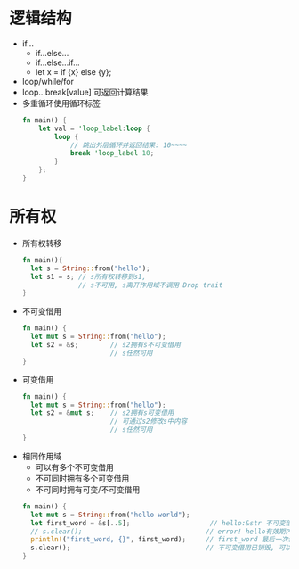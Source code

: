# 逻辑结构

- if...
    - if...else...
    - if...else...if...
    - let x = if {x} else {y};
- loop/while/for
- loop...break[value] 可返回计算结果
- 多重循环使用循环标签
  ```rust
  fn main() {
      let val = 'loop_label:loop {
          loop {
              // 跳出外层循环并返回结果: 10~~~~
              break 'loop_label 10;    
          }
      };
  }
  ```

# 所有权

- 所有权转移
  ```rust
  fn main(){
    let s = String::from("hello");
    let s1 = s; // s所有权转移到s1, 
                // s不可用, s离开作用域不调用 Drop trait
  }
  ```
- 不可变借用
  ```rust
  fn main() {
    let mut s = String::from("hello");
    let s2 = &s;        // s2拥有s不可变借用
                        // s任然可用
  }
  ```
- 可变借用
  ```rust
  fn main() {
    let mut s = String::from("hello");
    let s2 = &mut s;    // s2拥有s可变借用
                        // 可通过s2修改s中内容
                        // s任然可用
  }
  ```
- 相同作用域
  - 可以有多个不可变借用
  - 不可同时拥有多个可变借用
  - 不可同时拥有可变/不可变借用
  ```rust
  fn main() {
    let mut s = String::from("hello world");
    let first_word = &s[..5];                    // hello:&str 不可变借用
    // s.clear();                               // error! hello有效期内不可调用可变借用
    println!("first_word, {}", first_word);     // first_word 最后一次使用
    s.clear();                                  // 不可变借用已销毁, 可以调用可变借用 
  }
  ```
  
